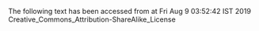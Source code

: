 The following text has been accessed from at Fri Aug 9 03:52:42 IST 2019
Creative_Commons_Attribution-ShareAlike_License
